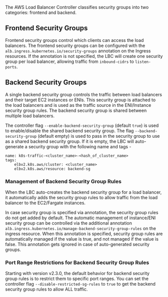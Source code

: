 The AWS Load Balancer Controller classifies security groups into two categories: frontend and backend.

## Frontend Security Groups

Frontend security groups control which clients can access the load balancers. The frontend security groups can be configured with the `alb.ingress.kubernetes.io/security-groups` annotation on the Ingress resources. If the annotation is not specified, the LBC will create one security group per load balancer, allowing traffic from `inbound-cidrs` to `listen-ports`.

## Backend Security Groups

A single backend security group controls the traffic between load balancers and their target EC2 instances or ENIs. This security group is attached to the load balancers and is used as the traffic source in the ENI/Instance security group rules. The backend security group is shared between multiple load balancers.

The controller flag `--enable-backend-security-group` (default `true`) is used to enable/disable the shared backend security group. The flag `--backend-security-group` (default empty) is used to pass in the security group to use as a shared backend security group. If it is empty, the LBC will auto-generate a security group with the following name and tags -

```
name: k8s-traffic-<cluster_name>-<hash_of_cluster_name>
tags: 
    elbv2.k8s.aws/cluster: <cluster_name>
    elbv2.k8s.aws/resource: backend-sg
```

### Management of Backend Security Group Rules

When the LBC auto-creates the backend security group for a load balancer, it automatically adds the security group rules to allow traffic from the load balancer to the EC2/Fargate instances.

In case security group is specified via annotation, the security group rules do not get added by default. The automatic management of instance/ENI security group can be controlled via the additional annotation `alb.ingress.kubernetes.io/manage-backend-security-group-rules` on the ingress resource. When this annotation is specified, security group rules are automatically managed if the value is true, and not managed if the value is false. This annotation gets ignored in case of auto-generated security groups.

### Port Range Restrictions for Backend Security Group Rules

Starting with version v2.3.0, the default behavior for backend security group rules is to restrict them to specific port ranges. You can set the controller flag `--disable-restricted-sg-rules` to `true` to get the backend security group rules to allow ALL traffic.
